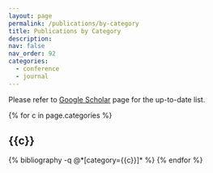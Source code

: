 ```yaml
---
layout: page
permalink: /publications/by-category
title: Publications by Category
description: 
nav: false
nav_order: 92
categories:
  - conference
  - journal
---
```


<!-- _pages/publications.md -->

<!-- Bibsearch Feature -->

Please refer to [Google Scholar](https://scholar.google.com/citations?user=RPmhP24AAAAJ&hl=en&oi=ao) page for the up-to-date list.

<!-- {% include bib_search.liquid %} -->
<div class="publications">
  {% for c in page.categories %}
    <h2 class="category">{{c}}</h2>
    {% bibliography -q @*[category={{c}}]* %}
  {% endfor %}
</div>